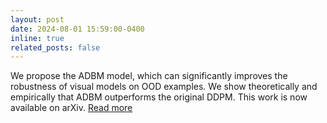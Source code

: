 ```yaml
---
layout: post
date: 2024-08-01 15:59:00-0400
inline: true
related_posts: false
---
```

We propose the ADBM model, which can significantly improves the robustness of visual models on OOD examples. We show theoretically and empirically that ADBM outperforms the original DDPM. This work is now available on arXiv. [Read more](https://arxiv.org/abs/2408.00315)
